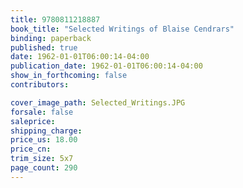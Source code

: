 ```yaml
---
title: 9780811218887
book_title: "Selected Writings of Blaise Cendrars"
binding: paperback
published: true
date: 1962-01-01T06:00:14-04:00
publication_date: 1962-01-01T06:00:14-04:00
show_in_forthcoming: false
contributors:

cover_image_path: Selected_Writings.JPG
forsale: false
saleprice:
shipping_charge:
price_us: 18.00
price_cn:
trim_size: 5x7
page_count: 290
---
```


